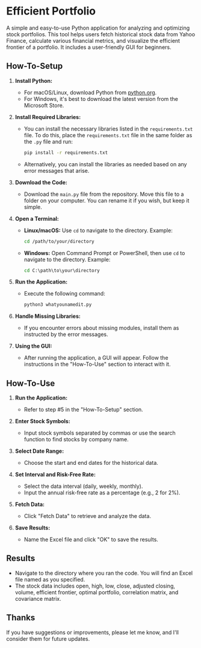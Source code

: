 # Efficient Portfolio

A simple and easy-to-use Python application for analyzing and optimizing stock portfolios. This tool helps users fetch historical stock data from Yahoo Finance, calculate various financial metrics, and visualize the efficient frontier of a portfolio. It includes a user-friendly GUI for beginners.

## How-To-Setup

1. **Install Python:**
   - For macOS/Linux, download Python from [python.org](https://www.python.org/downloads/).
   - For Windows, it's best to download the latest version from the Microsoft Store.

2. **Install Required Libraries:**
   - You can install the necessary libraries listed in the `requirements.txt` file. To do this, place the `requirements.txt` file in the same folder as the `.py` file and run:
     ```bash
     pip install -r requirements.txt
     ```
   - Alternatively, you can install the libraries as needed based on any error messages that arise.

3. **Download the Code:**
   - Download the `main.py` file from the repository. Move this file to a folder on your computer. You can rename it if you wish, but keep it simple.

4. **Open a Terminal:**
   - **Linux/macOS:** Use `cd` to navigate to the directory. Example:
     ```bash
     cd /path/to/your/directory
     ```
   - **Windows:** Open Command Prompt or PowerShell, then use `cd` to navigate to the directory. Example:
     ```cmd
     cd C:\path\to\your\directory
     ```

5. **Run the Application:**
   - Execute the following command:
     ```bash
     python3 whatyounamedit.py
     ```

6. **Handle Missing Libraries:**
   - If you encounter errors about missing modules, install them as instructed by the error messages.

7. **Using the GUI:**
   - After running the application, a GUI will appear. Follow the instructions in the "How-To-Use" section to interact with it.

## How-To-Use

1. **Run the Application:**
   - Refer to step #5 in the "How-To-Setup" section.

2. **Enter Stock Symbols:**
   - Input stock symbols separated by commas or use the search function to find stocks by company name.

3. **Select Date Range:**
   - Choose the start and end dates for the historical data.

4. **Set Interval and Risk-Free Rate:**
   - Select the data interval (daily, weekly, monthly).
   - Input the annual risk-free rate as a percentage (e.g., 2 for 2%).

5. **Fetch Data:**
   - Click "Fetch Data" to retrieve and analyze the data.

6. **Save Results:**
   - Name the Excel file and click "OK" to save the results.

## Results

- Navigate to the directory where you ran the code. You will find an Excel file named as you specified.
- The stock data includes open, high, low, close, adjusted closing, volume, efficient frontier, optimal portfolio, correlation matrix, and covariance matrix.

## Thanks

If you have suggestions or improvements, please let me know, and I'll consider them for future updates.
